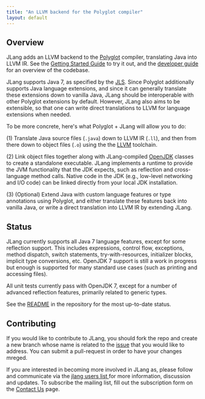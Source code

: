 ```yaml
---
title: "An LLVM backend for the Polyglot compiler"
layout: default
---
```


Overview
--------

JLang adds an LLVM backend to the [Polyglot](https://www.cs.cornell.edu/projects/polyglot/) compiler, translating Java into LLVM IR. See the [Getting Started Guide](user-manual.html) to try it out, and the [developer guide](developer-guide.html) for an overview of the codebase.

JLang supports Java 7, as specified by the [JLS](https://docs.oracle.com/javase/specs/jls/se7/html/index.html). Since Polyglot additionally supports Java language extensions, and since it can generally translate these extensions down to vanilla Java, JLang should be interoperable with other Polyglot extensions by default. However, JLang also aims to be extensible, so that one can write direct translations to LLVM for language extensions when needed.

To be more concrete, here's what Polyglot + JLang will allow you to do:

(1) Translate Java source files (`.java`) down to LLVM IR (`.ll`), and then from there down to object files (`.o`) using the the [LLVM](https://llvm.org) toolchain.

(2) Link object files together along with JLang-compiled [OpenJDK](http://openjdk.java.net/projects/jdk7/) classes to create a standalone executable. JLang implements a runtime to provide the JVM functionality that the JDK expects, such as reflection and cross-language method calls. Native code in the JDK (e.g., low-level networking and I/O code) can be linked directly from your local JDK installation.

(3) (Optional) Extend Java with custom language features or type annotations using Polyglot, and either translate these features back into vanilla Java, or write a direct translation into LLVM IR by extending JLang.

Status
------

JLang currently supports all Java 7 language features, except for some reflection support. This includes expressions, control flow, exceptions, method dispatch, switch statements, try-with-resources, initializer blocks, implicit type conversions, etc. OpenJDK 7 support is still a work in progress but enough is supported for many standard use cases (such as printing and accessing files).

All unit tests currently pass with OpenJDK 7, except for a number of advanced reflection features, primarily related to generic types.

See the [README](https://github.com/polyglot-compiler/JLang) in the repository for the most up-to-date status.


Contributing
------------
If you would like to contribute to JLang, you should fork the repo and create a new branch whose name is related to the [issue](https://github.com/polyglot-compiler/JLang/issues) that you would like to address. You can submit a pull-request in order to have your changes mreged.

If you are interested in becoming more involved in JLang as, please follow and communicate via the <a href="mailto:{{ site.contact }}">jlang users list </a> for more information, discussion and updates. To subscribe the mailing list, fill out the subscription form on the [Contact Us](contact-us.html) page.
